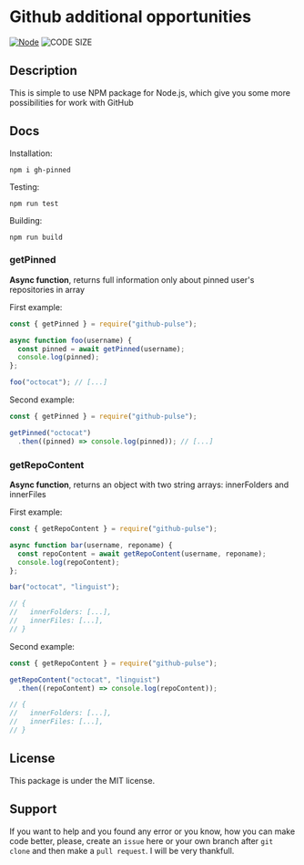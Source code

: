 # Github additional opportunities

[![Node](https://img.shields.io/badge/Node.js-43853D?style=for-the-badge&logo=node.js&logoColor=white)](https://nodejs.org/en/)
![CODE SIZE](https://img.shields.io/github/languages/code-size/Pesochenski/github-pulse?style=for-the-badge)

## Description

This is simple to use NPM package for Node.js, which give you some more possibilities for work with GitHub

## Docs

Installation:

```
npm i gh-pinned
```

Testing:

```
npm run test
```

Building:

```
npm run build
```

### getPinned

**Async function**, returns full information only about pinned user's repositories in array

First example:

```JavaScript
const { getPinned } = require("github-pulse");

async function foo(username) {
  const pinned = await getPinned(username);
  console.log(pinned);
};

foo("octocat"); // [...]
```

Second example:

```JavaScript
const { getPinned } = require("github-pulse");

getPinned("octocat")
  .then((pinned) => console.log(pinned)); // [...]
```

### getRepoContent

**Async function**, returns an object with two string arrays: innerFolders and innerFiles

First example:

```JavaScript
const { getRepoContent } = require("github-pulse");

async function bar(username, reponame) {
  const repoContent = await getRepoContent(username, reponame);
  console.log(repoContent);
};

bar("octocat", "linguist");

// {
//   innerFolders: [...],
//   innerFiles: [...],
// }
```

Second example:

```JavaScript
const { getRepoContent } = require("github-pulse");

getRepoContent("octocat", "linguist")
  .then((repoContent) => console.log(repoContent));

// {
//   innerFolders: [...],
//   innerFiles: [...],
// }
```

## License

This package is under the MIT license.

## Support

If you want to help and you found any error or you know, how you can make code better, please, create an `issue` here or your own branch after `git clone` and then make a `pull request`. I will be very thankfull.
